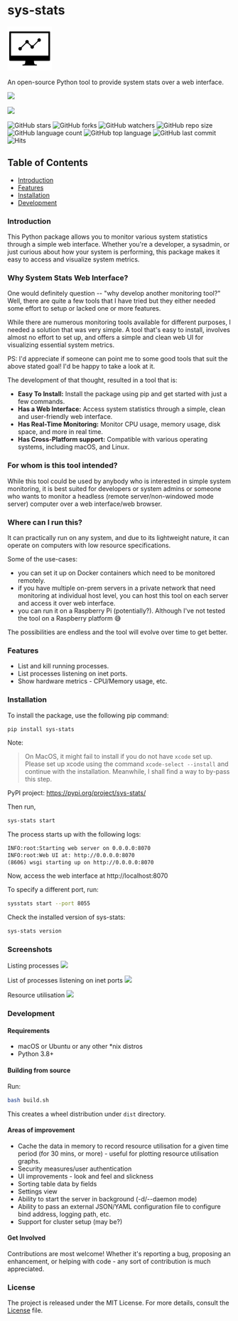 # sys-stats

<img style="background: white;" src='https://raw.githubusercontent.com/amithkoujalgi/sys-stats/main/gh-site/icon.svg' width='100' alt="sys-stats-icon">

An open-source Python tool to provide system stats over a web interface.

![](https://img.shields.io/badge/Python-3.8%2B-blue.svg)

![](https://img.shields.io/badge/sys--stats:_latest_version-0.0.15-green.svg)

![GitHub stars](https://img.shields.io/github/stars/amithkoujalgi/sys-stats?style=social)
![GitHub forks](https://img.shields.io/github/forks/amithkoujalgi/sys-stats?style=social)
![GitHub watchers](https://img.shields.io/github/watchers/amithkoujalgi/sys-stats?style=social)
![GitHub repo size](https://img.shields.io/github/repo-size/amithkoujalgi/sys-stats?style=plastic)
![GitHub language count](https://img.shields.io/github/languages/count/amithkoujalgi/sys-stats?style=plastic)
![GitHub top language](https://img.shields.io/github/languages/top/amithkoujalgi/sys-stats?style=plastic)
![GitHub last commit](https://img.shields.io/github/last-commit/amithkoujalgi/sys-stats?color=red&style=plastic)
![Hits](https://hits.seeyoufarm.com/api/count/incr/badge.svg?url=https%3A%2F%2Fgithub.com%2Famithkoujalgi%2Follama4j&count_bg=%2379C83D&title_bg=%23555555&icon=&icon_color=%23E7E7E7&title=hits&edge_flat=false)

## Table of Contents

- [Introduction](#introduction)
- [Features](#features)
- [Installation](#installation)
- [Development](#development)

### Introduction

This Python package allows you to monitor various system statistics through a simple web interface. Whether you're a
developer, a sysadmin, or just curious about how your system is performing, this package makes it easy to access and
visualize system metrics.

### Why System Stats Web Interface?

One would definitely question -- "why develop another monitoring tool?"
Well, there are quite a few tools that I have tried but they either needed some effort to setup or lacked one or more
features.

While there are numerous monitoring tools available for different purposes, I needed a solution that was very simple. A
tool that's easy to
install, involves almost no effort to set up, and offers a simple and clean web UI for visualizing essential system
metrics.

PS: I'd appreciate if someone can point me to some good tools that suit the above stated goal! I'd be happy
to take a look at it.

The development of that thought, resulted in a tool that is:

- **Easy To Install:** Install the package using pip and get started with just a few commands.
- **Has a Web Interface:** Access system statistics through a simple, clean and user-friendly web interface.
- **Has Real-Time Monitoring:** Monitor CPU usage, memory usage, disk space, and more in real time.
- **Has Cross-Platform support:** Compatible with various operating systems, including macOS, and Linux.

### For whom is this tool intended?

While this tool could be used by anybody who is interested in simple system monitoring, it is best
suited for developers or system admins or someone who wants to monitor a headless (remote server/non-windowed mode
server) computer over a web interface/web browser.

### Where can I run this?

It can practically run on any system, and due to its lightweight nature, it can operate on computers with low resource
specifications.

Some of the use-cases:

- you can set it up on Docker containers which need to be monitored remotely.
- if you have multiple on-prem servers in a private network that need monitoring at individual host level, you can host
  this tool on each server and access it over web interface.
- you can run it on a Raspberry Pi (potentially?). Although I've not tested the tool on a Raspberry platform 😅

The possibilities are endless and the tool will evolve over time to get better.

### Features

- List and kill running processes.
- List processes listening on inet ports.
- Show hardware metrics - CPU/Memory usage, etc.

### Installation

To install the package, use the following pip command:

```bash
pip install sys-stats
```

Note: 

> On MacOS, it might fail to install if you do not have `xcode` set up. Please set up xcode using the command `xcode-select --install` and continue with the installation. Meanwhile, I shall find a way to by-pass this step.

PyPI project: https://pypi.org/project/sys-stats/

Then run,

```bash
sys-stats start
```

The process starts up with the following logs:

```text
INFO:root:Starting web server on 0.0.0.0:8070
INFO:root:Web UI at: http://0.0.0.0:8070
(8606) wsgi starting up on http://0.0.0.0:8070
```

Now, access the web interface at http://localhost:8070

To specify a different port, run:

```bash
sysstats start --port 8055
```

Check the installed version of sys-stats:
```bash
sys-stats version
```

### Screenshots

Listing processes
![](https://i.imgur.com/pdHLGi6.png)

List of processes listening on inet ports
![](https://i.imgur.com/8424Kt4.png)

Resource utilisation
![](https://i.imgur.com/VabIFk9.png)

### Development

#### Requirements

- macOS or Ubuntu or any other *nix distros
- Python 3.8+

#### Building from source

Run:

```bash
bash build.sh
```

This creates a wheel distribution under `dist` directory.

#### Areas of improvement

- Cache the data in memory to record resource utilisation for a given time period (for 30 mins, or more) - useful for
  plotting resource utilisation graphs.
- Security measures/user authentication
- UI improvements - look and feel and slickness
- Sorting table data by fields
- Settings view
- Ability to start the server in background (-d/--daemon mode)
- Ability to pass an external JSON/YAML configuration file to configure bind address, logging path, etc.
- Support for cluster setup (may be?)

#### Get Involved

Contributions are most welcome!
Whether it's reporting a bug, proposing an enhancement, or helping with code - any sort of contribution is much
appreciated.

### License

The project is released under the MIT License. For more details, consult the [License](./LICENSE) file.


